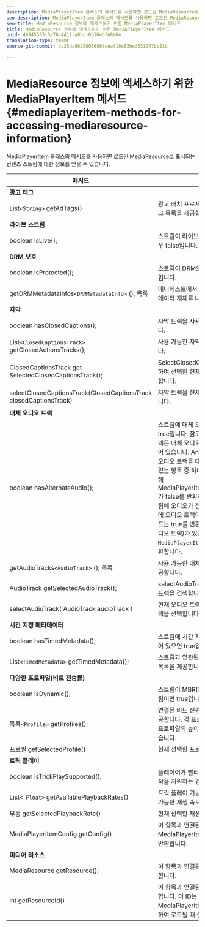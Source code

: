 ```yaml
---
description: MediaPlayerItem 클래스의 메서드를 사용하면 로드된 MediaResource로 표시되는 컨텐츠 스트림에 대한 정보를 얻을 수 있습니다.
seo-description: MediaPlayerItem 클래스의 메서드를 사용하면 로드된 MediaResource로 표시되는 컨텐츠 스트림에 대한 정보를 얻을 수 있습니다.
seo-title: MediaResource 정보에 액세스하기 위한 MediaPlayerItem 메서드
title: MediaResource 정보에 액세스하기 위한 MediaPlayerItem 메서드
uuid: 46845583-0a76-4411-a8bc-0a16ebfe8e6e
translation-type: tm+mt
source-git-commit: bc35da8b258056809ceaf18e33bed631047bc81b

---
```



# MediaResource 정보에 액세스하기 위한 MediaPlayerItem 메서드 {#mediaplayeritem-methods-for-accessing-mediaresource-information}

MediaPlayerItem 클래스의 메서드를 사용하면 로드된 MediaResource로 표시되는 컨텐츠 스트림에 대한 정보를 얻을 수 있습니다.

| 메서드 | 설명 |
|--- |--- |
| **광고 태그** |  |
| List`<String>` getAdTags() | 광고 배치 프로세스에 사용되는 광고 태그 목록을 제공합니다. |
| **라이브 스트림** |  |
| boolean isLive(); | 스트림이 라이브인 경우 True;VOD인 경우 false입니다. |
| **DRM 보호** |  |
| boolean isProtected(); | 스트림이 DRM으로 보호되는 경우 true입니다. |
| getDRMMetadataInfos`<DRMMetadataInfo>` (); 목록 | 매니페스트에서 검색된 모든 DRM 메타데이터 개체를 나열합니다. |
| **자막** |  |
| boolean hasClosedCaptions(); | 자막 트랙을 사용할 수 있으면 true입니다. |
| List`<ClosedCaptionsTrack>` getClosedActionsTracks(); | 사용 가능한 자막 트랙 목록을 제공합니다. |
| ClosedCaptionsTrack get SelectedClosedCaptionsTrack(); | SelectClosedCaptionsTrack을 사용하여 선택한 현재 닫힌 캡션 트랙을 검색합니다. |
| selectClosedCaptionsTrack(ClosedCaptionsTrack closedCaptionsTrack) | 자막 트랙을 현재 자막 트랙으로 설정합니다. |
| **대체 오디오 트랙** |  |
| boolean hasAlternateAudio(); | 스트림에 대체 오디오 트랙이 있으면 true입니다. 참고: 기본(기본) 오디오 트랙은 대체 오디오 트랙 목록에도 포함되어 있습니다.  Android용 TVSDK는 기본 오디오 트랙을 대체 오디오 트랙 목록에 있는 항목 중 하나로 간주합니다. 이로 인해 MediaPlayerItem.hasAlternateAudio가 false를 반환하는 유일한 경우는 스트림에 오디오가 전혀 없을 때입니다. 내용에 오디오 트랙이 하나만 있으면 이 메서드는 true를 반환하고 단일 요소(기본 오디오 트랙)가 있는 목록을 `MediaPlayerItem.getAudioTracks` 반환합니다. |
| getAudioTracks`<AudioTrack>` (); 목록 | 사용 가능한 대체 오디오 트랙 목록을 제공합니다. |
| AudioTrack getSelectedAudioTrack(); | selectAudioTrack으로 선택한 오디오 트랙을 검색합니다. |
| selectAudioTrack( AudioTrack audioTrack ) | 현재 오디오 트랙으로 사용할 오디오 트랙을 선택합니다. |
| **시간 지정 메타데이터** |  |
| boolean hasTimedMetadata(); | 스트림에 시간 지정 메타데이터가 연결되어 있으면 true입니다. |
| List`<TimedMetadata>` getTimedMetadata(); | 스트림과 연관된 시간 메타데이터 개체의 목록을 제공합니다. |
| **다양한 프로파일(비트 전송률)** |
| boolean isDynamic(); | 스트림이 MBR(다중 비트 전송률) 스트림이면 true입니다. |
| 목록`<Profile>` getProfiles(); | 연결된 비트 전송률 프로파일 목록을 제공합니다. 각 프로필에 대해 해당 비트율, 프로파일의 높이와 너비를 검색할 수 있습니다. |
| 프로필 getSelectedProfile() | 현재 선택한 프로파일을 검색합니다. |
| **트릭 플레이** |  |
| boolean isTrickPlaySupported(); | 플레이어가 빨리 감기, 되감기 및 다시 시작을 지원하는 경우 true입니다. |
| List`< Float>` getAvailablePlaybackRates() | 트릭 플레이 기능의 컨텍스트에서 사용 가능한 재생 속도 목록을 제공합니다. |
| 부동 getSelectedPlaybackRate() | 현재 선택한 재생 속도를 검색합니다. |
| MediaPlayerItemConfig getConfig() | 이 항목과 연결된 MediaPlayerItemConfig 인스턴스를 반환합니다. |
| **미디어 리소스** |  |
| MediaResource getResource(); | 이 항목과 연결된 미디어 리소스를 반환합니다. |
| int getResourceId() | 이 항목과 연결된 미디어 식별자를 반환합니다. 이 ID는 항목이 MediaPlayerItemLoader.load를 사용하여 로드될 때 설정됩니다. |